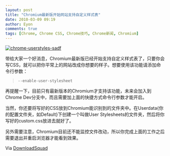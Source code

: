 ```yaml
---
layout: post
title: "Chromium最新版开始网站支持自定义样式表"
date: 2010-03-09 09:19
author: Eyon
comments: true
tags: [Chrome, Chrome CSS, Chrome技巧, Chrome新闻, Chromium]
---
```

<a href="http://img.chromi.org/2010/03/chrome-userstyles-sadf.jpg">![](http://img.chromi.org/2010/03/chrome-userstyles-sadf-550x317.jpg "chrome-userstyles-sadf")</a>

带给大家一个好消息，Chromium最新版已经开始支持自定义样式表了，只要你会写CSS，就可以把你平常上的网站改成你想要的样子。想要使用该功能请添加命令行参数：





>`--enable-user-stylesheet`





再提醒一下，目前只有最新版本的Chromium才支持该功能，未来会加入到Chrome Dev分支中，而且需要加上面的快捷方式命令行参数才能开启。

当然，你还要将写好的CSS放到Chromium能识别到的文件夹中。在Userdata{你的配置文件夹，如Default}下创建一个叫做User Stylesheets的文件夹，然后将你写好的custom.css放进去就好了。

另外需要注意，Chromium目前还不能监控文件改动，所以你完成上面的工作之后需要退出并重启浏览器才能看到效果。

Via [DownloadSquad](http://www.downloadsquad.com/2010/03/08/chromium-nighly-build-adds-support-for-custom-user-stylesheets/)
